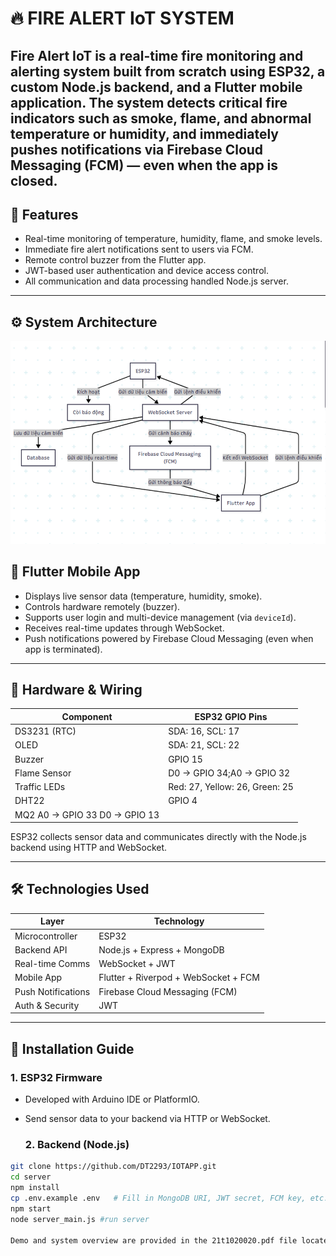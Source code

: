 # 🔥 FIRE ALERT IoT SYSTEM
**Fire Alert IoT** is a real-time fire monitoring and alerting system built from scratch using **ESP32**, a custom **Node.js backend**, and a **Flutter mobile application**. The system detects critical fire indicators such as smoke, flame, and abnormal temperature or humidity, and immediately pushes notifications via **Firebase Cloud Messaging (FCM)** — even when the app is closed.
---
## 📌 Features
- Real-time monitoring of temperature, humidity, flame, and smoke levels.
- Immediate fire alert notifications sent to users via FCM.
- Remote control buzzer from the Flutter app.
- JWT-based user authentication and device access control.
- All communication and data processing handled Node.js server.

---

## ⚙️ System Architecture

  ![alt text](img/image.png)
## 📱 Flutter Mobile App
- Displays live sensor data (temperature, humidity, smoke).
- Controls hardware remotely (buzzer).
- Supports user login and multi-device management (via `deviceId`).
- Receives real-time updates through WebSocket.
- Push notifications powered by Firebase Cloud Messaging (even when app is terminated).

---

## 🧠 Hardware & Wiring

| Component           | ESP32 GPIO Pins     |
|---------------------|----------------------|
| DS3231 (RTC)        | SDA: 16, SCL: 17     |
| OLED                | SDA: 21, SCL: 22     |
| Buzzer              | GPIO 15              |
| Flame Sensor        | D0 → GPIO 34;A0 → GPIO 32      |
| Traffic LEDs        | Red: 27, Yellow: 26, Green: 25 |
| DHT22               | GPIO 4                |
| MQ2                  A0 → GPIO 33  D0 → GPIO 13|

ESP32 collects sensor data and communicates directly with the Node.js backend using HTTP and WebSocket.

---

## 🛠️ Technologies Used

| Layer               | Technology                            |
|---------------------|----------------------------------------|
| Microcontroller     | ESP32                                  |
| Backend API         | Node.js + Express + MongoDB            |
| Real-time Comms     | WebSocket + JWT                        |
| Mobile App          | Flutter + Riverpod + WebSocket + FCM   |
| Push Notifications  | Firebase Cloud Messaging (FCM)         |
| Auth & Security     | JWT                                    |

---

## 🧰 Installation Guide

  ### 1. ESP32 Firmware

- Developed with Arduino IDE or PlatformIO.
- Send sensor data to your backend via HTTP or WebSocket.

  ### 2. Backend (Node.js)

```bash
git clone https://github.com/DT2293/IOTAPP.git
cd server
npm install
cp .env.example .env   # Fill in MongoDB URI, JWT secret, FCM key, etc.
npm start
node server_main.js #run server

Demo and system overview are provided in the 21t1020020.pdf file located in the project root.